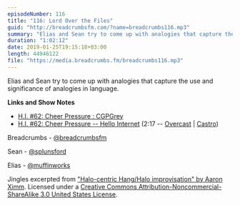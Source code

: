 ```yaml
---
episodeNumber: 116
title: "116: Lord Over the Files"
guid: "http://breadcrumbsfm.com/?name=breadcrumbs116.mp3"
summary: "Elias and Sean try to come up with analogies that capture the use and significance of analogies in language."
duration: "1:02:12"
date: 2019-01-25T19:15:18+03:00
length: 44946122
file: "https://media.breadcrumbs.fm/breadcrumbs116.mp3"
---
```

Elias and Sean try to come up with analogies that capture the use and significance of analogies in language.

**Links and Show Notes**
- [H.I. #62: Cheer Pressure : CGPGrey](https://www.reddit.com/r/CGPGrey/comments/4gzpk0/hi_62_cheer_pressure/?sort=top)
- [H.I. #62: Cheer Pressure -- Hello Internet](http://www.hellointernet.fm/podcast/62) (2:17 -- [Overcast](https://overcast.fm/+B1qx78Rv4/2:17) | [Castro](https://castro.fm/episode/4yQMiE#2:17))

Breadcrumbs - [@breadcrumbsfm](https://twitter.com/breadcrumbsfm)

Sean - [@splunsford](https://twitter.com/splunsford)

Elias - [@muffinworks](https://twitter.com/muffinworks)

Jingles excerpted from ["Halo-centric Hang/Halo improvisation" by Aaron Ximm](http://freemusicarchive.org/music/aaron_ximm/handpans_and_the_hang/). Licensed under a [Creative Commons Attribution-Noncommercial-ShareAlike 3.0 United States License](http://creativecommons.org/licenses/by-nc-sa/3.0/us/).